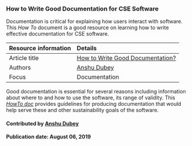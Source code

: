 ### How to Write Good Documentation for CSE Software

Documentation is critical for explaining how users interact with software. This *How To* document is a good resource on learning how to write effective documentation for CSE software.

Resource information | Details
:--- | :--- 
Article title  | [How to Write Good Documentation?](https://ideas-productivity.org/wordpress/wp-content/uploads/2016/04/IDEAS-DocumentationHowToWriteGoodDocumentation-V0.1.pdf "How to Write Good Documentation?")
Authors | [Anshu Dubey](https://github.com/adubey64)
Focus | Documentation


Good documentation is essential for several reasons including information about where to and how to use the software, its range of validity.  This *[HowTo doc](https://ideas-productivity.org/wordpress/wp-content/uploads/2016/04/IDEAS-DocumentationHowToWriteGoodDocumentation-V0.1.pdf "How to Write Good Documentation?")* provides guidelines for producing documentation that would help serve these and other sustainability goals of the software.

#### Contributed by [Anshu Dubey](https://github.com/adubey64)

#### Publication date: August 06, 2019

<!---
Publish: yes
Categories: development
Topics: documentation
Tags: document, howto
Level: 1
Prerequisites: defaults
Aggregate: none
--->
